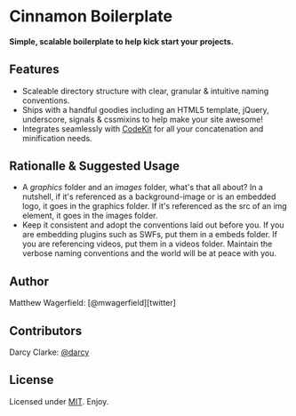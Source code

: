 # Cinnamon Boilerplate

#### Simple, scalable boilerplate to help kick start your projects.

## Features

* Scaleable directory structure with clear, granular & intuitive naming conventions.
* Ships with a handful goodies including an HTML5 template, jQuery, underscore, signals & cssmixins to help make your site awesome!
* Integrates seamlessly with [CodeKit][codekit] for all your concatenation and minification needs.

## Rationalle & Suggested Usage

* A *graphics* folder and an *images* folder, what's that all about? In a nutshell, if it's referenced as a background-image or is an embedded logo, it goes in the graphics folder. If it's referenced as the src of an img element, it goes in the images folder.
* Keep it consistent and adopt the conventions laid out before you. If you are embedding plugins such as SWFs, put them in a embeds folder. If you are referencing videos, put them in a videos folder. Maintain the verbose naming conventions and the world will be at peace with you.

## Author

Matthew Wagerfield: [@mwagerfield][twitter]

## Contributors

Darcy Clarke: [@darcy][darcy]

## License

Licensed under [MIT][mit]. Enjoy.

[codekit]: http://incident57.com/codekit/
[mwagerfield]: https://twitter.com/mwagerfield
[darcy]: http://twitter.com/darcy
[mit]: http://www.opensource.org/licenses/mit-license.php
